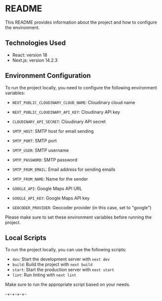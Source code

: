 # README

This README provides information about the project and how to configure the environment.

## Technologies Used
- React: version 18
- Next.js: version 14.2.3

## Environment Configuration
To run the project locally, you need to configure the following environment variables:

- `NEXT_PUBLIC_CLOUDINARY_CLOUD_NAME`: Cloudinary cloud name
- `NEXT_PUBLIC_CLOUDINARY_API_KEY`: Cloudinary API key
- `CLOUDINARY_API_SECRET`: Cloudinary API secret

- `SMTP_HOST`: SMTP host for email sending
- `SMTP_PORT`: SMTP port
- `SMTP_USER`: SMTP username
- `SMTP_PASSWORD`: SMTP password
- `SMTP_FROM_EMAIL`: Email address for sending emails
- `SMTP_FROM_NAME`: Name for the sender

- `GOOGLE_API`: Google Maps API URL
- `GOOGLE_API_KEY`: Google Maps API key
- `GEOCODER_PROVIDER`: Geocoder provider (in this case, set to "google")

Please make sure to set these environment variables before running the project.

## Local Scripts
To run the project locally, you can use the following scripts:

- `dev`: Start the development server with `next dev`
- `build`: Build the project with `next build`
- `start`: Start the production server with `next start`
- `lint`: Run linting with `next lint`

Make sure to run the appropriate script based on your needs.


-+-+-+-+-